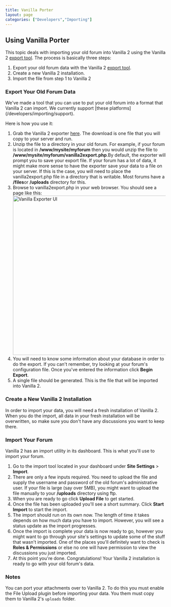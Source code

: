 ```yaml
---
title: Vanilla Porter
layout: page
categories: ["Developers","Importing"]
---
```


## Using Vanilla Porter

This topic deals with importing your old forum into Vanilla 2 using the Vanilla 2 <a href="http://vanillaforums.org/addon/porter-core">export tool</a>. The process is basically three steps:
<ol>
	<li>Export your old forum data with the Vanilla 2 <a href="http://vanillaforums.org/addon/porter-core">export tool</a>.</li>
	<li>Create a new Vanilla 2 installation.</li>
	<li>Import the file from step 1 to Vanilla 2</li>
</ol>
<h3>Export Your Old Forum Data</h3>
We've made a tool that you can use to put your old forum into a format that Vanilla 2 can import. We currently support [these platforms](/developers/importing/support).

Here is how you use it:
<ol>
	<li>Grab the Vanilla 2 exporter <a href="http://vanillaforums.org/addon/porter-core">here</a>. The download is one file that you will copy to your server and run.</li>
	<li>Unzip the file to a directory in your old forum. For example, if your forum is located in <strong>/www/mysite/myforum</strong> then you would unzip the file to <strong>/www/mysite/myforum/vanilla2export.php</strong>.By default, the exporter will prompt you to save your export file. If your forum has a lot of data, it might make more sense to have the exporter save your data to a file on your server. If this is the case, you will need to place the vanilla2export.php file in a directory that is writable. Most forums have a <strong>/files</strong>or <strong>/uploads</strong> directory for this.</li>
	<li>Browse to vanilla2export.php in your web browser. You should see a page like this:<img src="http://blog.vanillaforums.com/wp-content/uploads/2010/07/VanillaPorter.png" alt="Vanilla Exporter UI" width="500" /></li>
	<li>You will need to know some information about your database in order to do the export. If you can't remember, try looking at your forum's configuration file. Once you've entered the information click <strong>Begin Export</strong>.</li>
	<li>A single file should be generated. This is the file that will be imported into Vanilla 2.</li>
</ol>
<h3>Create a New Vanilla 2 Installation</h3>
In order to import your data, you will need a fresh installation of Vanilla 2. When you do the import, all data in your fresh installation will be overwritten, so make sure you don't have any discussions you want to keep there.
<h3>Import Your Forum</h3>
Vanilla 2 has an import utility in its dashboard. This is what you'll use to import your forum.
<ol>
	<li>Go to the import tool located in your dashboard under <strong>Site Settings</strong> &gt; <strong>Import</strong>.</li>
	<li>There are only a few inputs required. You need to upload the file and supply the username and password of the old forum's administrative user. If your file is large (say over 5MB), you might want to upload the file manually to your <strong>/uploads</strong> directory using ftp.</li>
	<li>When you are ready to go click <strong>Upload File</strong> to get started.</li>
	<li>Once the file has been uploaded you'll see a short summary. Click <strong>Start Import</strong> to start the import.</li>
	<li>The import should run on its own now. The length of time it takes depends on how much data you have to import. However, you will see a status update as the import progresses.</li>
	<li>Once the import is complete your data is now ready to go, however you might want to go through your site's settings to update some of the stuff that wasn't imported. One of the places you'll definitely want to check is <strong>Roles &amp; Permissions</strong> or else no one will have permission to view the discussions you just imported.</li>
	<li>At this point you're done. Congratulations! Your Vanilla 2 installation is ready to go with your old forum's data.</li>
</ol>

### Notes

You can port your attachments over to Vanilla 2. To do this you must enable the File Upload plugin before importing your data. You them must copy them to Vanilla 2's `uploads` folder.
